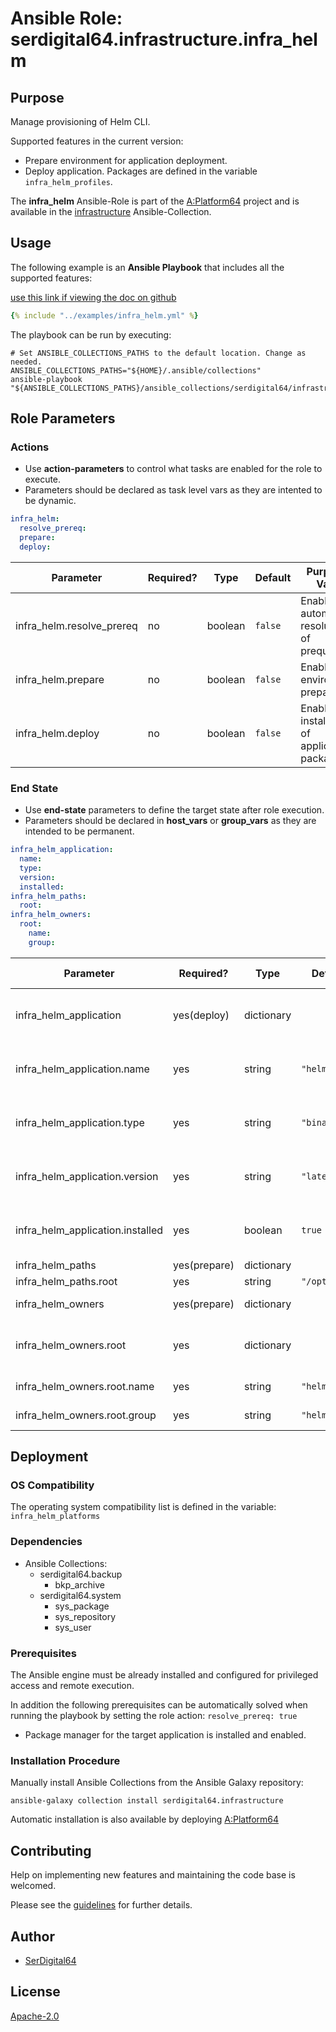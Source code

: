 # Ansible Role: serdigital64.infrastructure.infra_helm

## Purpose

Manage provisioning of Helm CLI.

Supported features in the current version:

- Prepare environment for application deployment.
- Deploy application. Packages are defined in the variable `infra_helm_profiles`.

The **infra_helm** Ansible-Role is part of the [A:Platform64](https://github.com/serdigital64/aplatform64) project and is available in the [infrastructure](https://aplatform64.readthedocs.io/en/latest/collections/infrastructure) Ansible-Collection.

## Usage

The following example is an **Ansible Playbook** that includes all the supported features:

[use this link if viewing the doc on github](https://github.com/aplatform64/infrastructure/blob/main/playbooks/infra_helm.yml)

```yaml
{% include "../examples/infra_helm.yml" %}
```

The playbook can be run by executing:

```shell
# Set ANSIBLE_COLLECTIONS_PATHS to the default location. Change as needed.
ANSIBLE_COLLECTIONS_PATHS="${HOME}/.ansible/collections"
ansible-playbook "${ANSIBLE_COLLECTIONS_PATHS}/ansible_collections/serdigital64/infrastructure/playbooks/infra_helm.yml"
```

## Role Parameters

### Actions

- Use **action-parameters** to control what tasks are enabled for the role to execute.
- Parameters should be declared as task level vars as they are intented to be dynamic.

```yaml
infra_helm:
  resolve_prereq:
  prepare:
  deploy:
```

| Parameter                 | Required? | Type    | Default | Purpose / Value                             |
| ------------------------- | --------- | ------- | ------- | ------------------------------------------- |
| infra_helm.resolve_prereq | no        | boolean | `false` | Enable automatic resolution of prequisites  |
| infra_helm.prepare        | no        | boolean | `false` | Enable environment preparation              |
| infra_helm.deploy         | no        | boolean | `false` | Enable installation of application packages |

### End State

- Use **end-state** parameters to define the target state after role execution.
- Parameters should be declared in **host_vars** or **group_vars** as they are intended to be permanent.

```yaml
infra_helm_application:
  name:
  type:
  version:
  installed:
infra_helm_paths:
  root:
infra_helm_owners:
  root:
    name:
    group:
```

| Parameter                        | Required?    | Type       | Default       | Purpose / Value                    |
| -------------------------------- | ------------ | ---------- | ------------- | ---------------------------------- |
| infra_helm_application           | yes(deploy)  | dictionary |               | Set application package end state  |
| infra_helm_application.name      | yes          | string     | `"helm"`      | Select application package name    |
| infra_helm_application.type      | yes          | string     | `"binary"`    | Select application package type    |
| infra_helm_application.version   | yes          | string     | `"latest"`    | Select application package version |
| infra_helm_application.installed | yes          | boolean    | `true`        | Set application package end state  |
| infra_helm_paths                 | yes(prepare) | dictionary |               | Set paths                          |
| infra_helm_paths.root            | yes          | string     | `"/opt/helm"` |                                    |
| infra_helm_owners                | yes(prepare) | dictionary |               | Define users                       |
| infra_helm_owners.root           | yes          | dictionary |               | Define directory structure owner   |
| infra_helm_owners.root.name      | yes          | string     | `"helm"`      | Set login name                     |
| infra_helm_owners.root.group     | yes          | string     | `"helm"`      | Set group name                     |

## Deployment

### OS Compatibility

The operating system compatibility list is defined in the variable: `infra_helm_platforms`

### Dependencies

- Ansible Collections:
  - serdigital64.backup
    - bkp_archive
  - serdigital64.system
    - sys_package
    - sys_repository
    - sys_user

### Prerequisites

The Ansible engine must be already installed and configured for privileged access and remote execution.

In addition the following prerequisites can be automatically solved when running the playbook by setting the role action: `resolve_prereq: true`

- Package manager for the target application is installed and enabled.

### Installation Procedure

Manually install Ansible Collections from the Ansible Galaxy repository:

```shell
ansible-galaxy collection install serdigital64.infrastructure
```

Automatic installation is also available by deploying [A:Platform64](https://aplatform64.readthedocs.io/en/latest/#deployment)

## Contributing

Help on implementing new features and maintaining the code base is welcomed.

Please see the [guidelines](https://aplatform64.readthedocs.io/en/latest/contributing/CONTRIBUTING) for further details.

## Author

- [SerDigital64](https://serdigital64.github.io/)

## License

[Apache-2.0](https://www.apache.org/licenses/LICENSE-2.0.txt)
